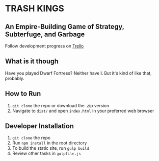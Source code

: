 # TRASH KINGS  
## An Empire-Building Game of Strategy, Subterfuge, and Garbage  

Follow development progress on [Trello](https://trello.com/b/maLfJmUF)  

## What is it though  

Have you played Dwarf Fortress? Neither have I. But it's kind of like that, probably.  

## How to Run  

1. `git clone` the repo or download the .zip version  
2. Navigate to `dist/` and open `index.html` in your preferred web browser  

## Developer Installation  

1. `git clone` the repo 
2. Run `npm install` in the root directory 
3. To build the static site, run `gulp build`  
4. Review other tasks in `gulpfile.js`  
